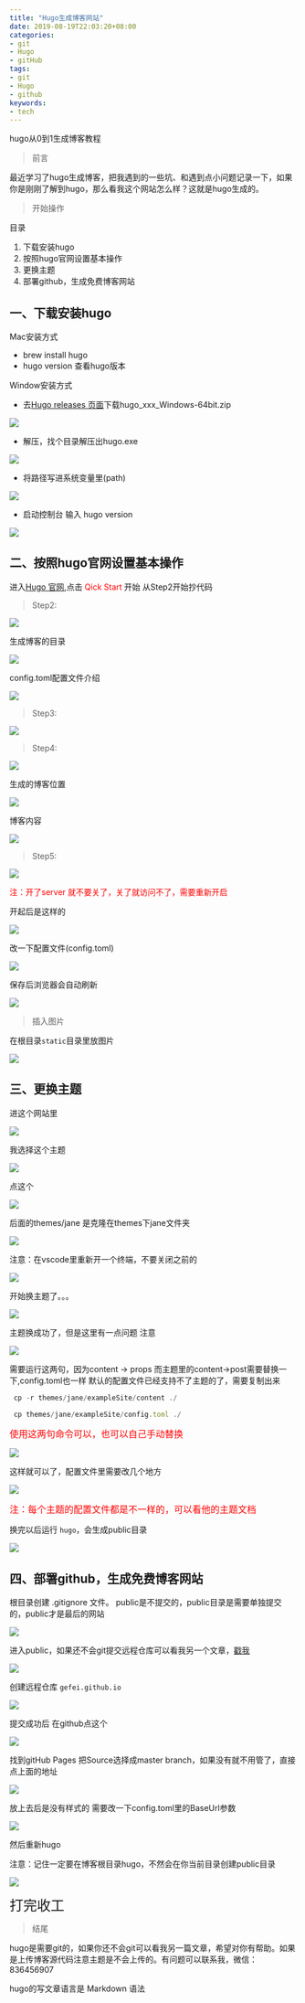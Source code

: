 ```yaml
---
title: "Hugo生成博客网站"
date: 2019-08-19T22:03:20+08:00
categories:
- git
- Hugo
- gitHub
tags:
- git
- Hugo
- github
keywords:
- tech
---
```


hugo从0到1生成博客教程
<!--more-->
> 前言

最近学习了hugo生成博客，把我遇到的一些坑、和遇到点小问题记录一下，如果你是刚刚了解到hugo，那么看我这个网站怎么样？这就是hugo生成的。

> 开始操作

目录

1. 下载安装hugo
2. 按照hugo官网设置基本操作
3. 更换主题
4. 部署github，生成免费博客网站


## 一、下载安装hugo

Mac安装方式

* brew install hugo
* hugo version  查看hugo版本

Window安装方式

* 去[Hugo releases 页面](https://github.com/gohugoio/hugo/releases)下载hugo_xxx_Windows-64bit.zip

![](/images/blok2/1.png)

* 解压，找个目录解压出hugo.exe

![](/images/blok2/2.png)

* 将路径写进系统变量里(path)
  
![](/images/blok2/3.png)

* 启动控制台 输入 hugo version

![](/images/blok2/4.png)

## 二、按照hugo官网设置基本操作

进入[Hugo 官网](https://gohugo.io/),点击 <font color=red >Qick Start </font>开始
从Step2开始抄代码

> Step2:

![](/images/blok2/5.png)

生成博客的目录

![](/images/blok2/9.png)

config.toml配置文件介绍

![](/images/blok2/10.png)

> Step3:

![](/images/blok2/6.jpg)

> Step4:

![](/images/blok2/7.png)

生成的博客位置

![](/images/blok2/8.png)

博客内容

![](/images/blok2/11.png)

> Step5:

![](/images/blok2/13.png)

<font color=red >注：开了server 就不要关了，关了就访问不了，需要重新开启</font>

开起后是这样的

![](/images/blok2/14.png)

改一下配置文件(config.toml)

![](/images/blok2/15.png)

保存后浏览器会自动刷新

![](/images/blok2/16.png)

> 插入图片

在根目录` static `目录里放图片

![](/images/blok2/36.png)

## 三、更换主题

进这个网站里

![](/images/blok2/17.png)

我选择这个主题

![](/images/blok2/18.png)

点这个

![](/images/blok2/19.png)

后面的themes/jane 是克隆在themes下jane文件夹

![](/images/blok2/20.png)

注意：在vscode里重新开一个终端，不要关闭之前的

![](/images/blok2/21.png)

开始换主题了。。。

![](/images/blok2/22.png)

主题换成功了，但是这里有一点问题 注意

![](/images/blok2/23.png)

需要运行这两句，因为content -> props 而主题里的content->post需要替换一下,config.toml也一样 默认的配置文件已经支持不了主题的了，需要复制出来

```` javascript
 cp -r themes/jane/exampleSite/content ./
````

```` javascript
 cp themes/jane/exampleSite/config.toml ./
````
<font color=red size=3>使用这两句命令可以，也可以自己手动替换</font>

![](/images/blok2/26.png)

这样就可以了，配置文件里需要改几个地方 

![](/images/blok2/27.png)

<font color=red size=3>注：每个主题的配置文件都是不一样的，可以看他的主题文档</font>

换完以后运行 ` hugo `，会生成public目录 

![](/images/blok2/24.png)


## 四、部署github，生成免费博客网站

根目录创建 .gitignore 文件。 public是不提交的，public目录是需要单独提交的，public才是最后的网站

![](/images/blok2/28.png)


进入public，如果还不会git提交远程仓库可以看我另一个文章，[戳我](/2019/08/git基本操作适合新手/)

![](/images/blok2/29.png)

创建远程仓库 ` gefei.github.io `

![](/images/blok2/30.png)

提交成功后 在github点这个

![](/images/blok2/31.png)

找到gitHub Pages 把Source选择成master branch，如果没有就不用管了，直接点上面的地址

![](/images/blok2/33.png)

放上去后是没有样式的  需要改一下config.toml里的BaseUrl参数

![](/images/blok2/34.png)

然后重新hugo

<font class=red >注意：记住一定要在博客根目录hugo，不然会在你当前目录创建public目录<font>

![](/images/blok2/35.png)

<font size=5 >打完收工</font>

> 结尾

hugo是需要git的，如果你还不会git可以看我另一篇文章，希望对你有帮助。如果是上传博客源代码注意主题是不会上传的。有问题可以联系我，微信：836456907

hugo的写文章语言是 Markdown 语法